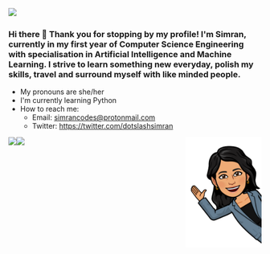 ![](https://komarev.com/ghpvc/?username=dotslashsimran&color=ff69b4)
### Hi there 👋 Thank you for stopping by my profile! I'm Simran, currently in my first year of Computer Science Engineering with specialisation in Artificial Intelligence and Machine Learning. I strive to learn something new everyday, polish my skills, travel and surround myself with like minded people.
- My pronouns are she/her
- I'm currently learning Python
- How to reach me:
    - Email: simrancodes@protonmail.com
    - Twitter: https://twitter.com/dotslashsimran
 <img src="https://github.com/dotslashsimran/dotslashsimran/blob/main/Untitled%20design.png" img align="right" width=30% height=30%>
 <img src="https://github-readme-stats.vercel.app/api?username=dotslashsimran&&show_icons=true&title_color=726A95&icon_color=864879&text_color=719FB0&bg_color=151515" img align="left"> 
 <img src="https://github-readme-stats.vercel.app/api/top-langs/?username=DOTSLASHSIMRAN&show_icons=true&title_color=726A95&icon_color=864879&text_color=719FB0&bg_color=151515">

<!--
**dotslashsimran/dotslashsimran** is a ✨ _special_ ✨ repository because its `README.md` (this file) appears on your GitHub profile.

Here are some ideas to get you started:

- 🔭 I’m currently working on ...
- 🌱 I’m currently learning ...
- 👯 I’m looking to collaborate on ...
- 🤔 I’m looking for help with ...
- 💬 Ask me about ...
- 📫 How to reach me: ...
- 😄 Pronouns: ...
- ⚡ Fun fact: ...
-->
